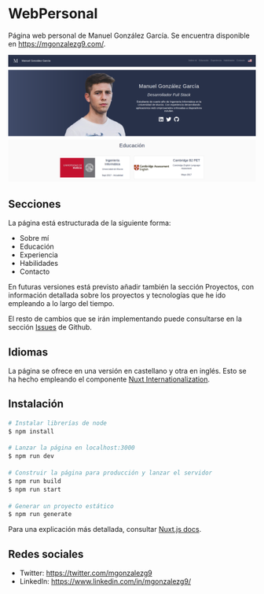 # WebPersonal

Página web personal de Manuel González García. Se encuentra disponible en https://mgonzalezg9.com/.

![Captura de la versión española de la web](./mgonzalezg9.png)

## Secciones
La página está estructurada de la siguiente forma:
- Sobre mí
- Educación
- Experiencia
- Habilidades
- Contacto

En futuras versiones está previsto añadir también la sección Proyectos, con información detallada sobre los proyectos y tecnologías que he ido empleando a lo largo del tiempo. 

El resto de cambios que se irán implementando puede consultarse en la sección [Issues](https://github.com/mrblacknuel/Web-personal/issues) de Github.

## Idiomas
La página se ofrece en una versión en castellano y otra en inglés. Esto se ha hecho empleando el componente [Nuxt Internationalization](https://i18n.nuxtjs.org/).

## Instalación

```bash
# Instalar librerías de node
$ npm install

# Lanzar la página en localhost:3000
$ npm run dev

# Construir la página para producción y lanzar el servidor
$ npm run build
$ npm run start

# Generar un proyecto estático
$ npm run generate
```

Para una explicación más detallada, consultar [Nuxt.js docs](https://nuxtjs.org).

## Redes sociales
- Twitter: https://twitter.com/mgonzalezg9
- LinkedIn: https://www.linkedin.com/in/mgonzalezg9/

